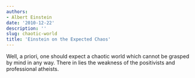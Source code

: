 ```yaml
---
authors:
- Albert Einstein
date: '2010-12-22'
description: ''
slug: chaotic-world
title: 'Einstein on the Expected Chaos'
---
```

Well, a priori, one should expect a chaotic world which cannot be grasped by mind in any way. There in lies the weakness of the positivists and professional atheists.



